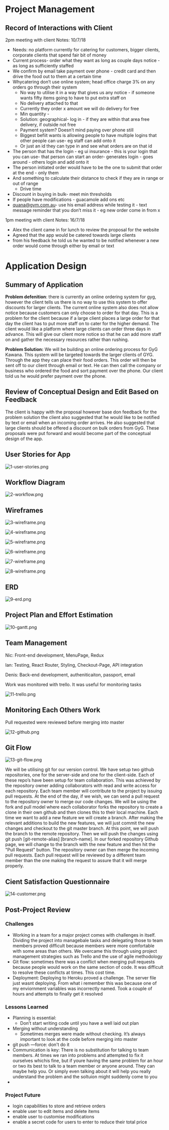 Project Management
==================

Record of Interactions with Client 
-----------------------------------

2pm meeting with client Notes: 10/7/18

* Needs: no platform currently for catering for customers, bigger clients, corporate clients that spend fair bit of money
* Current process- order what they want as long as couple days notice - as long as sufficiently staffed
* We confirm by email take payment over phone - credit card and then drive the food out to them at a certain time
* Whycatering don’t use online system; head office charge 3% on any orders go through their system
  * No way to utilise it in a way that gives us any notice - if someone wants fifty items going to have to put extra staff on
  * No delivery attached to that
  * Currently they order x amount we will do delivery for free
  * Min quantity -
  * Solution: geographical- log in - if they are within that area free delivery, if outside not free
  * Payment system? Doesn’t mind paying over phone still
  * Biggest befiit wants is allowing people to have multiple logins that other people can use- eg staff can add onto it
  * Or just an id they can type in and see what orders are on that id
* The person that has the login - eg ui insurance - this is your login that you can use- that person can start an order- generates login - goes around - others login and add onto it
* The person initiated order would have to be the one to submit that order at the end - only them
* And something to calculate their distance to check if they are in range or out of range
  * Drive time
* Discount in buying in bulk- meet min thresholds
* If people have modifications - guacamole add ons etc
* <quana@gym.com.au>- use his email address while testing it - text message reminder that you don’t miss it - eg new order come in from x



1pm meeting with client Notes: 16/7/18

* Alex the client came in for lunch to review the proposal for the website
* Agreed that the app would be catered towards large clients
* from his feedback he told us he wanted to be notified whenever a new order would come through either by email or text

Application Design 
===================

Summary of Application
----------------------

**Problem defenition**: there is currently an online ordering system for gyg, however the client tells us there is no way to use this system to offer discounts for larger clients. The current online system also does not allow notice because customers can only choose to order for that day. This is a problem for the client because if a large client places a large order for that day the client has to put more staff on to cater for the higher demand. The client would like a platform where large clients can order three days in advance. This will give our client more notice so that he can add more staff on and gather the necessary resources rather than rushing.

**Problem Solution:** We will be building an online ordering process for GyG Kawana. This system will be targeted towards the larger clients of GYG. Through the app they can place their food orders. This order will then be sent off to our client through email or text. He can then call the company or business who ordered the food and sort payment over the phone. Our client told us he would prefer payment over the phone.

Review of Conceptual Design and Edit Based on Feedback
------------------------------------------------------

The client is happy with the proposal however base don feedback for the problem solution the client also suggested that he would like to be notified by text or email when an incoming order arrives. He also suggested that large clients should be offered a discount on bulk orders from GyG. These proposals were put forward and would become part of the conceptual design of the app.

User Stories for App
--------------------

![1-user-stories.png](./resources/1-user-stories.png)

Workflow Diagram
----------------

![2-workflow.png](resources/2-workflow.png)


Wireframes
----------

![3-wireframe.png](resources/3-wireframe.png)

![4-wireframe.png](resources/4-wireframe.png)

![5-wireframe.png](resources/5-wireframe.png)

![6-wireframe.png](resources/6-wireframe.png)

![7-wireframe.png](resources/7-wireframe.png)

![8-wireframe.png](resources/8-wireframe.png)

ERD 
---------------------------------
![9-erd.png](resources/9-erd.png)

Project Plan and Effort Estimation
---------------------------------

![10-gantt.png](resources/10-gantt.png)

Team Management
---------------

Nic: Front-end development, MenuPage, Redux

Ian: Testing, React Router, Styling, Checkout-Page, API integration

Denis: Back-end development, autheniticaiton, passport, email

Work was monitored with trello. It was useful for monitoring tasks

![11-trello.png](resources/11-trello.png)

Monitoring Each Others Work
---------------------------

Pull requested were reviewed before merging into master

![12-github.png](resources/12-github.png)

Git Flow
--------

![13-git-flow.png](resources/13-git-flow.png)

We will be utilising git for our version control. We have setup two github repositories, one for the server-side and one for the client-side. Each of these repo’s have been setup for team collaboration. This was achieved by the repository owner adding collaborators with read and write access for each repository. Each team member will contribute to the project by issuing pull requests. At the end of the day, if we wish, we can send a pull request to the repository owner to merge our code changes. We will be using the fork and pull model where each collaborator forks the repository to create a clone in their own github and then clones this to their local machine. Each time we want to add a new feature we will create a branch. After making the relevant additions to build the new features, we will just commit the new changes and checkout to the git master branch. At this point, we will push the branch to the remote repository. Then we will push the changes using git push [git-remote-alias] [branch-name]. In our forked repository Github page, we will change to the branch with the new feature and then hit the "Pull Request" button. The repository owner can then merge the incoming pull requests. Each pull request will be reviewed by a different team member than the one making the request to assure that it will merge properly.

Cient Satisfaction Questionnaire
--------------------------------

![14-customer.png](resources/14-customer.png)

Post-Project Review
-------------------

### Challenges

* Working in a team for a major project comes with challenges in itself. Dividing the project into managebale tasks and delegating those to team members proved difficult because members were more comfortable with some areas than others. We overcame this through using project management strategies such as Trello and the use of agile methodology
* Git flow: sometimes there was a conflict when merging pull requests because people would work on the same section of code. It was difficult to resolve these conflicts at times. This cost time.
* Deployment: Deploying to Heroku proved a challenge. The server file just wasnt deploying. From what i remember this was because one of my enviornment variables was incorrectly named. Took a couple of hours and attempts to finally get it resolved

### Lessons Learned

* Planning is essential:
  * Don’t start writing code until you have a well laid out plan
* Merging without understanding
  * Sometimes merges were made without checking. It’s always important to look at the code before merging into master
* git push —force: don't do it
* Communication is key: There is no substitution for talking to team members. At times we ran into problems and attempted to fix it ourselves whichis fine, but if youre having the same problem for an hour or two its best to talk to a team member or anyone around. They can maybe help you. Or simply even talking about it will help you really understand the problem and the soltuion might suddenly come to you
*

### Project Future

* login capabilities to store and retrieve orders
* enable user to edit items and delete items
* enable user to customise modifications
* enable a secret code for users to enter to reduce their total price












